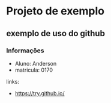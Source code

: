 # Projeto de exemplo

## exemplo de uso do github

### Informações

* Aluno: Anderson
* matricula: 0170

links:
* https://try.github.io/

